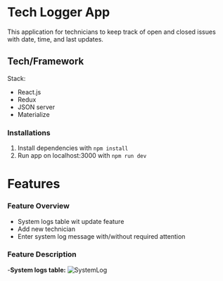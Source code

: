 # Tech Logger App

This application for technicians to keep track of open and closed issues with date, time, and last updates.

## Tech/Framework

Stack:

- React.js
- Redux
- JSON server
- Materialize

### Installations

1. Install dependencies with `npm install`
2. Run app on localhost:3000 with `npm run dev`

# Features

### Feature Overview

- System logs table wit update feature
- Add new technician
- Enter system log message with/without required attention

### Feature Description

-**System logs table:**
![SystemLog](./assets/system-log-home.PNG)
